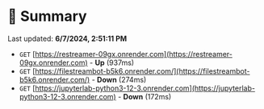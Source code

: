 # 📖 Summary
Last updated: **6/7/2024, 2:51:11 PM**

- `GET` [https://restreamer-09gx.onrender.com](https://restreamer-09gx.onrender.com) - **Up** (937ms)
- `GET` [https://filestreambot-b5k6.onrender.com/](https://filestreambot-b5k6.onrender.com/) - **Down** (274ms)
- `GET` [https://jupyterlab-python3-12-3.onrender.com](https://jupyterlab-python3-12-3.onrender.com) - **Down** (172ms)
